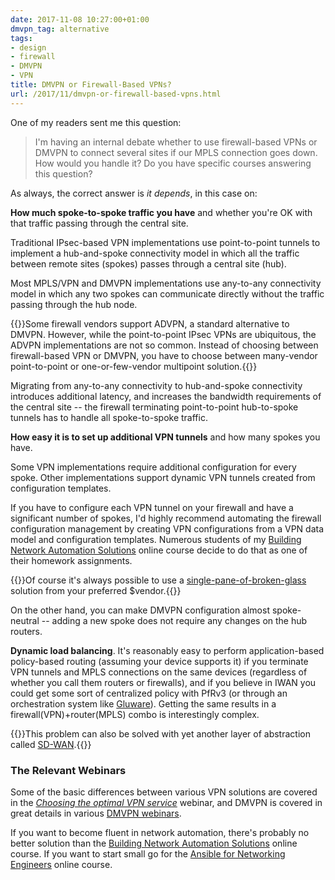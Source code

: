 ```yaml
---
date: 2017-11-08 10:27:00+01:00
dmvpn_tag: alternative
tags:
- design
- firewall
- DMVPN
- VPN
title: DMVPN or Firewall-Based VPNs?
url: /2017/11/dmvpn-or-firewall-based-vpns.html
---
```

One of my readers sent me this question:

> I\'m having an internal debate whether to use firewall-based VPNs or DMVPN to connect several sites if our MPLS connection goes down. How would you handle it? Do you have specific courses answering this question?

As always, the correct answer is *it depends*, in this case on:
<!--more-->
**How much spoke-to-spoke traffic you have** and whether you're OK with that traffic passing through the central site.

Traditional IPsec-based VPN implementations use point-to-point tunnels to implement a hub-and-spoke connectivity model in which all the traffic between remote sites (spokes) passes through a central site (hub).

Most MPLS/VPN and DMVPN implementations use any-to-any connectivity model in which any two spokes can communicate directly without the traffic passing through the hub node.

{{<note info>}}Some firewall vendors support ADVPN, a standard alternative to DMVPN. However, while the point-to-point IPsec VPNs are ubiquitous, the ADVPN implementations are not so common. Instead of choosing between firewall-based VPN or DMVPN, you have to choose between many-vendor point-to-point or one-or-few-vendor multipoint solution.{{</note>}}

Migrating from any-to-any connectivity to hub-and-spoke connectivity introduces additional latency, and increases the bandwidth requirements of the central site -- the firewall terminating point-to-point hub-to-spoke tunnels has to handle all spoke-to-spoke traffic.

**How easy it is to set up additional VPN tunnels** and how many spokes you have.

Some VPN implementations require additional configuration for every spoke. Other implementations support dynamic VPN tunnels created from configuration templates.

If you have to configure each VPN tunnel on your firewall and have a significant number of spokes, I'd highly recommend automating the firewall configuration management by creating VPN configurations from a VPN data model and configuration templates. Numerous students of my [Building Network Automation Solutions](http://www.ipspace.net/Building_Network_Automation_Solutions) online course decide to do that as one of their homework assignments.

{{<note>}}Of course it's always possible to use a [single-pane-of-broken-glass](http://etherealmind.com/poster-make-single-pane-glass/) solution from your preferred \$vendor.{{</note>}}

On the other hand, you can make DMVPN configuration almost spoke-neutral -- adding a new spoke does not require any changes on the hub routers.

**Dynamic load balancing**. It's reasonably easy to perform application-based policy-based routing (assuming your device supports it) if you terminate VPN tunnels and MPLS connections on the same devices (regardless of whether you call them routers or firewalls), and if you believe in IWAN you could get some sort of centralized policy with PfRv3 (or through an orchestration system like [Gluware](http://gluware.com/)). Getting the same results in a firewall(VPN)+router(MPLS) combo is interestingly complex.

{{<note>}}This problem can also be solved with yet another layer of abstraction called [SD-WAN](/2015/06/software-defined-wanwell-orchestrated.html).{{</note>}}

### The Relevant Webinars

Some of the basic differences between various VPN solutions are covered in the *[Choosing the optimal VPN service](http://www.ipspace.net/Choose_the_optimal_VPN_service)* webinar, and DMVPN is covered in great details in various [DMVPN webinars](http://www.ipspace.net/DMVPN3).

If you want to become fluent in network automation, there's probably no better solution than the [Building Network Automation Solutions](http://www.ipspace.net/Building_Network_Automation_Solutions) online course. If you want to start small go for the [Ansible for Networking Engineers](http://www.ipspace.net/Ansible_for_Networking_Engineers) online course.
